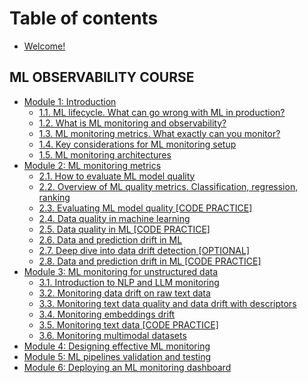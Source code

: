 # Table of contents

* [Welcome!](README.md)

## ML OBSERVABILITY COURSE

* [Module 1: Introduction](ml-observability-course/module-1-introduction/readme.md)
  * [1.1. ML lifecycle. What can go wrong with ML in production?](ml-observability-course/module-1-introduction/ml-lifecycle.md)
  * [1.2. What is ML monitoring and observability?](ml-observability-course/module-1-introduction/ml-monitoring-observability.md)
  * [1.3. ML monitoring metrics. What exactly can you monitor?](ml-observability-course/module-1-introduction/ml-monitoring-metrics.md)  
  * [1.4. Key considerations for ML monitoring setup](ml-observability-course/module-1-introduction/ml-monitoring-setup.md)
  * [1.5. ML monitoring architectures](ml-observability-course/module-1-introduction/ml-monitoring-architectures.md)
* [Module 2: ML monitoring metrics](ml-observability-course/module-2-ml-monitoring-metrics/readme.md)
  * [2.1. How to evaluate ML model quality](ml-observability-course/module-2-ml-monitoring-metrics/evaluate-ml-model-quality.md)
  * [2.2. Overview of ML quality metrics. Classification, regression, ranking](ml-observability-course/module-2-ml-monitoring-metrics/ml-quality-metrics-classification-regression-ranking.md)
  * [2.3. Evaluating ML model quality [CODE PRACTICE]](ml-observability-course/module-2-ml-monitoring-metrics/ml-model-quality-code-practice.md)
  * [2.4. Data quality in machine learning](ml-observability-course/module-2-ml-monitoring-metrics/data-quality-in-ml.md)
  * [2.5. Data quality in ML [CODE PRACTICE]](ml-observability-course/module-2-ml-monitoring-metrics/data-quality-code-practice.md)
  * [2.6. Data and prediction drift in ML](ml-observability-course/module-2-ml-monitoring-metrics/data-prediction-drift-in-ml.md)
  * [2.7. Deep dive into data drift detection [OPTIONAL]](ml-observability-course/module-2-ml-monitoring-metrics/data-drift-deep-dive.md)
  * [2.8. Data and prediction drift in ML [CODE PRACTICE]](ml-observability-course/module-2-ml-monitoring-metrics/data-prediction-drift-code-practice.md)
* [Module 3: ML monitoring for unstructured data](ml-observability-course/module-3-ml-monitoring-for-unstructured-data/readme.md)
  * [3.1. Introduction to NLP and LLM monitoring](ml-observability-course/module-3-ml-monitoring-for-unstructured-data/introduction-nlp-llm-monitoring.md)
  * [3.2. Monitoring data drift on raw text data](ml-observability-course/module-3-ml-monitoring-for-unstructured-data/monitoring-data-drift-on-raw-text-data.md)
  * [3.3. Monitoring text data quality and data drift with descriptors](ml-observability-course/module-3-ml-monitoring-for-unstructured-data/monitoring-data-drift-with-descriptors.md)
  * [3.4. Monitoring embeddings drift](ml-observability-course/module-3-ml-monitoring-for-unstructured-data/monitoring-embeddings-drift.md)
  * [3.5. Monitoring text data [CODE PRACTICE]](ml-observability-course/module-3-ml-monitoring-for-unstructured-data/monitoring-text-data-code-practice.md)
  * [3.6. Monitoring multimodal datasets](ml-observability-course/module-3-ml-monitoring-for-unstructured-data/monitoring-multimodal-datasets.md)
* [Module 4: Designing effective ML monitoring](ml-observability-course/module-4-designing-effective-ml-monitoring.md)
* [Module 5: ML pipelines validation and testing](ml-observability-course/module-5-ml-pipelines-validation-and-testing.md)
* [Module 6: Deploying an ML monitoring dashboard](ml-observability-course/module-6-deploying-an-ml-monitoring-dashboard.md)

